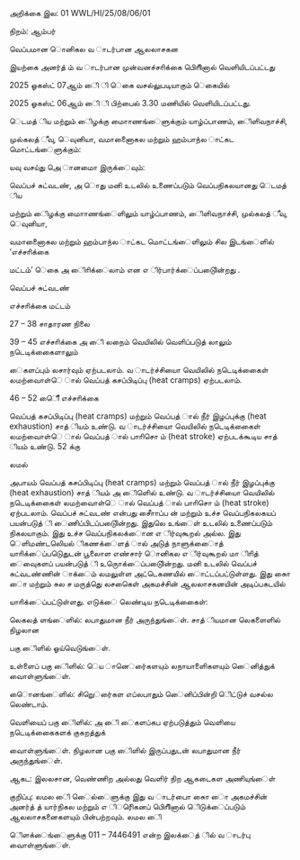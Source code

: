 அறிக்கை இல: 01 WWL/HI/25/08/06/01

நிறம்: ஆம்பர்

வெப்பமான ொனிகல வ ாடர்பான ஆலலாசகன

இயற்கை அனர்த் ம் வ ாடர்பான முன்வனச்சாிக்கை பிாிெினால் வெளியிடப்பட்டது

2025 ஓகஸ்ட் 07ஆம் ிை ி ெகை வசல்லுபடியாகும் ெகையில்

2025 ஓகஸ்ட் 06ஆம் ிை ி பிற்பைல் 3.30 மணியில் வெளியிடப்பட்டது.

ெடமத் ிய மற்றும் ைிழக்கு மாைாணங்ைளுக்கும் யாழ்ப்பாணம், ைிளிவநாச்சி,

முல்கலத் ீவு, ெவுனியா, வமானைாைகல மற்றும் ஹம்பாந்ல ாட்கட மாெட்டங்ைளுக்கும்:

யவு வசய்து அெ ானமாை இருக்ைவும்:

வெப்பச் சுட்வடண், அ ாெது மனி உடலில் உணைப்படும் வெப்பநிகலயானது ெடமத் ிய

மற்றும் ைிழக்கு மாைாணங்ைளிலும் யாழ்ப்பாணம், ைிளிவநாச்சி, முல்கலத் ீவு, ெவுனியா,

வமானைாைகல மற்றும் ஹம்பாந்ல ாட்கட மாெட்டங்ைளிலும் சில இடங்ைளில் ‘எச்சாிக்கை

மட்டம்’ ெகை அ ிைாிக்ைலாம் என எ ிர்பார்க்ைப்படுைின்றது .

வெப்பச் சுட்வடண்

எச்சாிக்கை மட்டம்

27 – 38 சாதாரண நிலை

39 – 45 எச்சாிக்கை அ ிை லநைம் வெயிலில் வெளிப்படுத் லாலும் நடெடிக்கைைளாலும்

ைகளப்பும் லசார்வும் ஏற்படலாம். வ ாடர்ச்சியாை வெயிலில் நடெடிக்கைைள் லமற்வைாள்ெ ால் வெப்பத் கசப்பிடிப்பு (heat cramps) ஏற்படலாம்.

46 – 52 ீெிை எச்சாிக்கை

வெப்பத் கசப்பிடிப்பு (heat cramps) மற்றும் வெப்பத் ால் நீர் இழப்புக்கு (heat exhaustion) சாத் ியம் உண்டு. வ ாடர்ச்சியாை வெயிலில் நடெடிக்கைைள் லமற்வைாள்ெ ால் வெப்பத் ால் பாாிசொ ம் (heat stroke) ஏற்படக்கூடிய சாத் ியம் உண்டு. 52 க்கு

லமல்

அபாயம் வெப்பத் கசப்பிடிப்பு (heat cramps) மற்றும் வெப்பத் ால் நீர் இழப்புக்கு (heat exhaustion) சாத் ியம் அ ிைளெில் உண்டு. வ ாடர்ச்சியாை வெயிலில் நடெடிக்கைைள் லமற்வைாள்ெ ால் வெப்பத் ால் பாாிசொ ம் (heat stroke) ஏற்படலாம். வெப்பச் சுட்வடண் என்பது சாாீைப்ப ன் மற்றும் உச்ச வெப்பநிகலகயப் பயன்படுத் ி ைணிப்பிடப்படுைின்றது. இதுலெ உங்ைள் உடலில் உணைப்படும் நிகலயாகும். இது உச்ச வெப்பநிகலக்ைான எ ிர்வுகூறல் அல்ல. இது ெளிமண்டலெியல் ிகணக்ைளத் ால் அடுத் நாளுக்ைாைத் யாாிக்ைப்படுெதுடன் பூலைாள எண்சார் ொனிகல எ ிர்வுகூறல் மா ிாித் ைவுைகளப் பயன்படுத் ி உருொக்ைப்படுைின்றது. மனி உடலில் வெப்பச் சுட்வடண்ணின் ாக்ைம் லமலுள்ள அட்டெகணயில் ைாட்டப்பட்டுள்ளது. இது சுைா ாை மற்றும் சுல ச மருத்துெ லசகெைள் அகமச்சின் ஆலலாசகனயின் அடிப்பகடயில்

யாாிக்ைப்பட்டுள்ளது. எடுக்ை லெண்டிய நடெடிக்கைைள்:

லெகலத் ளங்ைளில்: லபாதுமான நீர் அருந்துங்ைள். சாத் ியமான லெகளைளில் நிழலான

பகு ிைளில் ஓய்வெடுங்ைள்.

உள்ளைப் பகு ிைளில்: ெய ானெர்ைகளயும் லநாயாளிைகளயும் ைெனித்துக் வைாள்ளுங்ைள்.

ொைனங்ைளில்: சிறுெர்ைகள எப்லபாதும் ைெனிப்பின்றி ெிட்டுச் வசல்ல லெண்டாம்.

வெளியைப் பகு ிைளில்: அ ிை ைகளப்கப ஏற்படுத்தும் வெளியை நடெடிக்கைைகளக் குகறத்துக்

வைாள்ளுங்ைள். நிழலான பகு ிைளில் இருப்பதுடன் லபாதுமான நீர் அருந்துங்ைள்.

ஆகட: இலலசான, வெண்ணிற அல்லது வெளிர் நிற ஆகடைகள அணியுங்ைள்

குறிப்பு: லமல ிை ைெல்ைளுக்கு இது வ ாடர்பாை சுைா ாை அகமச்சின் அனர்த் த் யார்நிகல மற்றும் எ ிர்ெிகனப் பிாிெினால் ெிடுக்ைப்படும் ஆலலாசகனைகளயும் பின்பற்றவும். லமல ிை

ெிளக்ைங்ைளுக்கு 011 – 7446491 என்ற இலக்ைத் ில் வ ாடர்பு வைாள்ளுங்ைள்.
